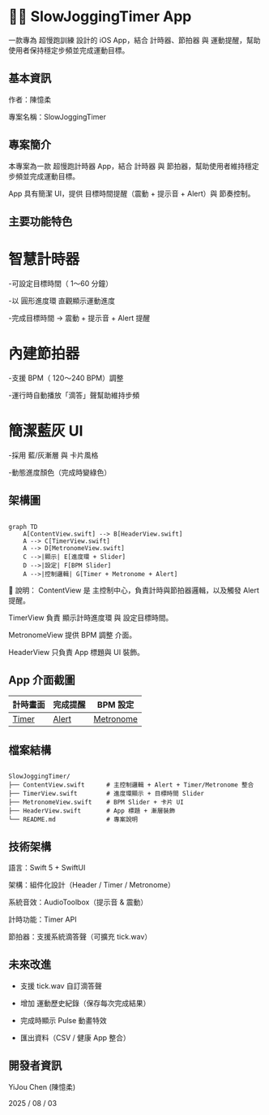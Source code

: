 # 🏃‍♂️ SlowJoggingTimer App
一款專為 超慢跑訓練 設計的 iOS App，結合 計時器、節拍器 與 運動提醒，幫助使用者保持穩定步頻並完成運動目標。

## 基本資訊
作者：陳憶柔

專案名稱：SlowJoggingTimer

## 專案簡介

本專案為一款 超慢跑計時器 App，結合 計時器 與 節拍器，幫助使用者維持穩定步頻並完成運動目標。

App 具有簡潔 UI，提供 目標時間提醒（震動 + 提示音 + Alert）與 節奏控制。

## 主要功能特色

# 智慧計時器

-可設定目標時間（ 1～60 分鐘）

-以 圓形進度環 直觀顯示運動進度

-完成目標時間 → 震動 + 提示音 + Alert 提醒

# 內建節拍器

-支援 BPM（ 120～240 BPM）調整

-運行時自動播放「滴答」聲幫助維持步頻

# 簡潔藍灰 UI

-採用 藍/灰漸層 與 卡片風格

-動態進度顏色（完成時變綠色）

## 架構圖

```mermaid

graph TD
    A[ContentView.swift] --> B[HeaderView.swift]
    A --> C[TimerView.swift]
    A --> D[MetronomeView.swift]
    C -->|顯示| E[進度環 + Slider]
    D -->|設定| F[BPM Slider]
    A -->|控制邏輯| G[Timer + Metronome + Alert]
```
🔹 說明：
ContentView 是 主控制中心，負責計時與節拍器邏輯，以及觸發 Alert 提醒。

TimerView 負責 顯示計時進度環 與 設定目標時間。

MetronomeView 提供 BPM 調整 介面。

HeaderView 只負責 App 標題與 UI 裝飾。

## App 介面截圖

| **計時畫面** | **完成提醒** | **BPM 設定** |
|--------------|-------------|--------------|
| [Timer](Screenshots/Timer.png) | [Alert](Screenshots/Alert.png) | [Metronome](Screenshots/Metronome.png) |

## 檔案結構
```plaintext

SlowJoggingTimer/
├── ContentView.swift      # 主控制邏輯 + Alert + Timer/Metronome 整合
├── TimerView.swift        # 進度環顯示 + 目標時間 Slider
├── MetronomeView.swift    # BPM Slider + 卡片 UI
├── HeaderView.swift       # App 標題 + 漸層裝飾
└── README.md              # 專案說明
```

## 技術架構

語言：Swift 5 + SwiftUI

架構：組件化設計（Header / Timer / Metronome）

系統音效：AudioToolbox（提示音 & 震動）

計時功能：Timer API

節拍器：支援系統滴答聲（可擴充 tick.wav）

## 未來改進

* 支援 tick.wav 自訂滴答聲

* 增加 運動歷史紀錄（保存每次完成結果）

* 完成時顯示 Pulse 動畫特效

* 匯出資料（CSV / 健康 App 整合）

## 開發者資訊

YiJou Chen (陳憶柔)

2025 / 08 / 03